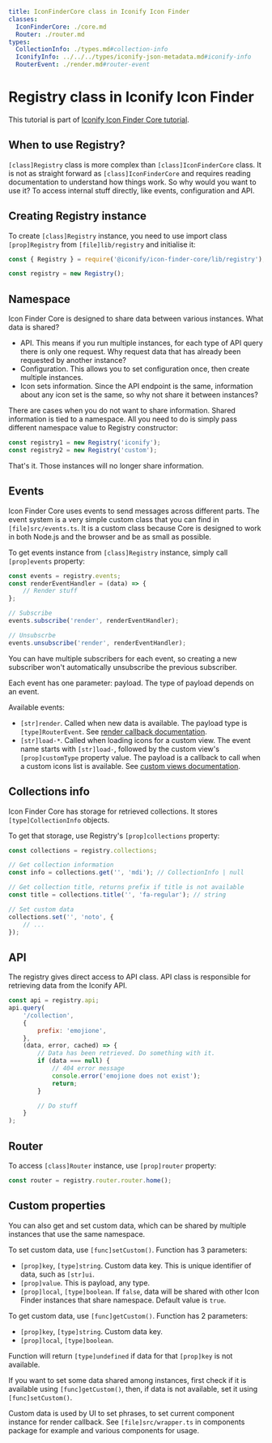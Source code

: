 ```yaml
title: IconFinderCore class in Iconify Icon Finder
classes:
  IconFinderCore: ./core.md
  Router: ./router.md
types:
  CollectionInfo: ./types.md#collection-info
  IconifyInfo: ../../../types/iconify-json-metadata.md#iconify-info
  RouterEvent: ./render.md#router-event
```

# Registry class in Iconify Icon Finder

This tutorial is part of [Iconify Icon Finder Core tutorial](../index.md).

## When to use Registry?

`[class]Registry` class is more complex than `[class]IconFinderCore` class. It is not as straight forward as `[class]IconFinderCore` and requires reading documentation to understand how things work. So why would you want to use it? To access internal stuff directly, like events, configuration and API.

## Creating Registry instance

To create `[class]Registry` instance, you need to use import class `[prop]Registry` from `[file]lib/registry` and initialise it:

```js
const { Registry } = require('@iconify/icon-finder-core/lib/registry');

const registry = new Registry();
```

## Namespace

Icon Finder Core is designed to share data between various instances. What data is shared?

- API. This means if you run multiple instances, for each type of API query there is only one request. Why request data that has already been requested by another instance?
- Configuration. This allows you to set configuration once, then create multiple instances.
- Icon sets information. Since the API endpoint is the same, information about any icon set is the same, so why not share it between instances?

There are cases when you do not want to share information. Shared information is tied to a namespace. All you need to do is simply pass different namespace value to Registry constructor:

```js
const registry1 = new Registry('iconify');
const registry2 = new Registry('custom');
```

That's it. Those instances will no longer share information.

## Events

Icon Finder Core uses events to send messages across different parts. The event system is a very simple custom class that you can find in `[file]src/events.ts`. It is a custom class because Core is designed to work in both Node.js and the browser and be as small as possible.

To get events instance from `[class]Registry` instance, simply call `[prop]events` property:

```js
const events = registry.events;
const renderEventHandler = (data) => {
	// Render stuff
};

// Subscribe
events.subscribe('render', renderEventHandler);

// Unsubscrbe
events.unsubscribe('render', renderEventHandler);
```

You can have multiple subscribers for each event, so creating a new subscriber won't automatically unsubscribe the previous subscriber.

Each event has one parameter: payload. The type of payload depends on an event.

Available events:

- `[str]render`. Called when new data is available. The payload type is `[type]RouterEvent`. See [render callback documentation](./render.md).
- `[str]load-*`. Called when loading icons for a custom view. The event name starts with `[str]load-`, followed by the custom view's `[prop]customType` property value. The payload is a callback to call when a custom icons list is available. See [custom views documentation](./custom-view.md).

## Collections info

Icon Finder Core has storage for retrieved collections. It stores `[type]CollectionInfo` objects.

To get that storage, use Registry's `[prop]collections` property:

```js
const collections = registry.collections;

// Get collection information
const info = collections.get('', 'mdi'); // CollectionInfo | null

// Get collection title, returns prefix if title is not available
const title = collections.title('', 'fa-regular'); // string

// Set custom data
collections.set('', 'noto', {
	// ...
});
```

## API

The registry gives direct access to API class. API class is responsible for retrieving data from the Iconify API.

```js
const api = registry.api;
api.query(
	'/collection',
	{
		prefix: 'emojione',
	},
	(data, error, cached) => {
		// Data has been retrieved. Do something with it.
		if (data === null) {
			// 404 error message
			console.error('emojione does not exist');
			return;
		}

		// Do stuff
	}
);
```

## Router

To access `[class]Router` instance, use `[prop]router` property:

```js
const router = registry.router.router.home();
```

## Custom properties

You can also get and set custom data, which can be shared by multiple instances that use the same namespace.

To set custom data, use `[func]setCustom()`. Function has 3 parameters:

- `[prop]key`, `[type]string`. Custom data key. This is unique identifier of data, such as `[str]ui`.
- `[prop]value`. This is payload, any type.
- `[prop]local`, `[type]boolean`. If `false`, data will be shared with other Icon Finder instances that share namespace. Default value is `true`.

To get custom data, use `[func]getCustom()`. Function has 2 parameters:

- `[prop]key`, `[type]string`. Custom data key.
- `[prop]local`, `[type]boolean`.

Function will return `[type]undefined` if data for that `[prop]key` is not available.

If you want to set some data shared among instances, first check if it is available using `[func]getCustom()`, then, if data is not available, set it using `[func]setCustom()`.

Custom data is used by UI to set phrases, to set current component instance for render callback. See `[file]src/wrapper.ts` in components package for example and various components for usage.
